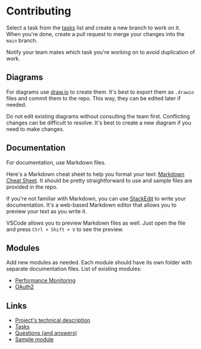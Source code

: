 # Contributing

Select a task from the [tasks](TASKS.md) list and create a new branch to work on it. When you're done, create a pull request to merge your changes into the `main` branch.

Notify your team mates which task you're working on to avoid duplication of work.

## Diagrams

For diagrams use [draw.io](https://app.diagrams.net/) to create them. It's best to export them as `.drawio` files and commit them to the repo. This way, they can be edited later if needed.

Do not edit existing diagrams without consulting the team first. Conflicting changes can be difficult to resolve. It's best to create a new diagram if you need to make changes.

## Documentation

For documentation, use Markdown files.

Here's a Markdown cheat sheet to help you format your text: [Markdown Cheat Sheet](https://www.markdownguide.org/cheat-sheet/). It should be pretty straightforward to use and sample files are provided in the repo.

If you're not familiar with Markdown, you can use [StackEdit](https://stackedit.io/) to write your documentation. It's a web-based Markdown editor that allows you to preview your text as you write it.

VSCode allows you to preview Markdown files as well. Just open the file and press `Ctrl + Shift + V` to see the preview.

## Modules

Add new modules as needed. Each module should have its own folder with separate documentation files.
List of existing modules:

-   [Performance Monitoring](performance_monitoring/performance_monitoring.md)
-   [OAuth2](oauth2/oauth2.md)

## Links

-   [Project's technical description](technical_description.md)
-   [Tasks](tasks.md)
-   [Questions (and answers)](questions.md)
-   [Sample module](sample_module/sample_module.md)
